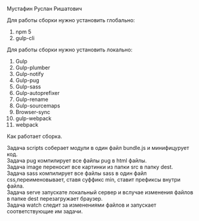 Мустафин Руслан Ришатович

Для работы сборки нужно установить глобально:
1. npm 5
2. gulp-cli

Для работы сборки нужно установить локально:
1. Gulp
2. Gulp-plumber
3. Gulp-notify
4. Gulp-pug
5. Gulp-sass
6. Gulp-autoprefixer
7. Gulp-rename
8. Gulp-sourcemaps
9. Browser-sync
10. gulp-webpack
11. webpack

Как работает сборка.

Задача scripts соберает модули в один файл bundle.js и минифицурует код.  
Задача pug компилирует все файлы pug в html файлы.  
Задача image переносит все картинки из папки src в папку dest.  
Задача sass компилирует все файлы sass в один файл css,переименовывает, ставя суффикс min, ставит префиксы внутри файла.  
Задача serve запускате локальный сервер и вслучае изменения файлов в папке dest перезагружает браузер.  
Задача watch следит за изменениями файлов и запускает соответствующие им задачи.  
